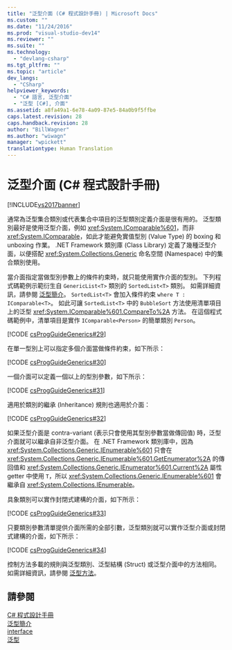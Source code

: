 ```yaml
---
title: "泛型介面 (C# 程式設計手冊) | Microsoft Docs"
ms.custom: ""
ms.date: "11/24/2016"
ms.prod: "visual-studio-dev14"
ms.reviewer: ""
ms.suite: ""
ms.technology: 
  - "devlang-csharp"
ms.tgt_pltfrm: ""
ms.topic: "article"
dev_langs: 
  - "CSharp"
helpviewer_keywords: 
  - "C# 語言, 泛型介面"
  - "泛型 [C#], 介面"
ms.assetid: a8fa49a1-6e78-4a09-87e5-84a0b9f5ffbe
caps.latest.revision: 28
caps.handback.revision: 28
author: "BillWagner"
ms.author: "wiwagn"
manager: "wpickett"
translationtype: Human Translation
---
```

# 泛型介面 (C# 程式設計手冊)
[!INCLUDE[vs2017banner](../../../csharp/includes/vs2017banner.md)]

通常為泛型集合類別或代表集合中項目的泛型類別定義介面是很有用的。  泛型類別最好是使用泛型介面，例如 <xref:System.IComparable%601>，而非 <xref:System.IComparable>，如此才能避免實值型別 \(Value Type\) 的 boxing 和 unboxing 作業。  .NET Framework 類別庫 \(Class Library\) 定義了幾種泛型介面，以便搭配 <xref:System.Collections.Generic> 命名空間 \(Namespace\) 中的集合類別使用。  
  
 當介面指定當做型別參數上的條件約束時，就只能使用實作介面的型別。  下列程式碼範例示範衍生自 `GenericList<T>` 類別的 `SortedList<T>` 類別。  如需詳細資訊，請參閱 [泛型簡介](../../../csharp/programming-guide/generics/introduction-to-generics.md)。  `SortedList<T>` 會加入條件約束 `where T : IComparable<T>`。  如此可讓 `SortedList<T>` 中的 `BubbleSort` 方法使用清單項目上的泛型 <xref:System.IComparable%601.CompareTo%2A> 方法。  在這個程式碼範例中，清單項目是實作 `IComparable<Person>` 的簡單類別 `Person`。  
  
 [!CODE [csProgGuideGenerics#29](../CodeSnippet/VS_Snippets_VBCSharp/csProgGuideGenerics#29)]  
  
 在單一型別上可以指定多個介面當做條件約束，如下所示：  
  
 [!CODE [csProgGuideGenerics#30](../CodeSnippet/VS_Snippets_VBCSharp/csProgGuideGenerics#30)]  
  
 一個介面可以定義一個以上的型別參數，如下所示：  
  
 [!CODE [csProgGuideGenerics#31](../CodeSnippet/VS_Snippets_VBCSharp/csProgGuideGenerics#31)]  
  
 適用於類別的繼承 \(Inheritance\) 規則也適用於介面：  
  
 [!CODE [csProgGuideGenerics#32](../CodeSnippet/VS_Snippets_VBCSharp/csProgGuideGenerics#32)]  
  
 如果泛型介面是 contra\-variant \(表示只會使用其型別參數當做傳回值\) 時，泛型介面就可以繼承自非泛型介面。  在 .NET Framework 類別庫中，因為 <xref:System.Collections.Generic.IEnumerable%601> 只會在 <xref:System.Collections.Generic.IEnumerable%601.GetEnumerator%2A> 的傳回值和 <xref:System.Collections.Generic.IEnumerator%601.Current%2A> 屬性 getter 中使用 `T`，所以 <xref:System.Collections.Generic.IEnumerable%601> 會繼承自 <xref:System.Collections.IEnumerable>。  
  
 具象類別可以實作封閉式建構的介面，如下所示：  
  
 [!CODE [csProgGuideGenerics#33](../CodeSnippet/VS_Snippets_VBCSharp/csProgGuideGenerics#33)]  
  
 只要類別參數清單提供介面所需的全部引數，泛型類別就可以實作泛型介面或封閉式建構的介面，如下所示：  
  
 [!CODE [csProgGuideGenerics#34](../CodeSnippet/VS_Snippets_VBCSharp/csProgGuideGenerics#34)]  
  
 控制方法多載的規則與泛型類別、泛型結構 \(Struct\) 或泛型介面中的方法相同。  如需詳細資訊，請參閱 [泛型方法](../../../csharp/programming-guide/generics/generic-methods.md)。  
  
## 請參閱  
 [C\# 程式設計手冊](../../../csharp/programming-guide/index.md)   
 [泛型簡介](../../../csharp/programming-guide/generics/introduction-to-generics.md)   
 [interface](../../../csharp/language-reference/keywords/interface.md)   
 [泛型](../Topic/Generics%20in%20the%20.NET%20Framework.md)